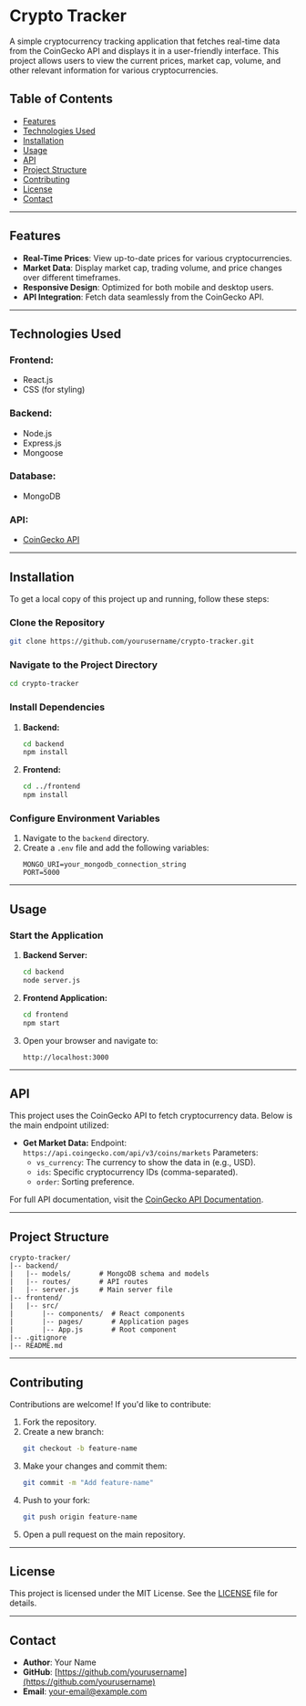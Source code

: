 # Crypto Tracker

A simple cryptocurrency tracking application that fetches real-time data from the CoinGecko API and displays it in a user-friendly interface. This project allows users to view the current prices, market cap, volume, and other relevant information for various cryptocurrencies.

## Table of Contents

- [Features](#features)
- [Technologies Used](#technologies-used)
- [Installation](#installation)
- [Usage](#usage)
- [API](#api)
- [Project Structure](#project-structure)
- [Contributing](#contributing)
- [License](#license)
- [Contact](#contact)

---

## Features

- **Real-Time Prices**: View up-to-date prices for various cryptocurrencies.
- **Market Data**: Display market cap, trading volume, and price changes over different timeframes.
- **Responsive Design**: Optimized for both mobile and desktop users.
- **API Integration**: Fetch data seamlessly from the CoinGecko API.

---

## Technologies Used

### Frontend:
- React.js
- CSS (for styling)

### Backend:
- Node.js
- Express.js
- Mongoose

### Database:
- MongoDB

### API:
- [CoinGecko API](https://www.coingecko.com/en/api)

---

## Installation

To get a local copy of this project up and running, follow these steps:

### Clone the Repository

```bash
git clone https://github.com/yourusername/crypto-tracker.git
```

### Navigate to the Project Directory

```bash
cd crypto-tracker
```

### Install Dependencies

1. **Backend:**
   ```bash
   cd backend
   npm install
   ```

2. **Frontend:**
   ```bash
   cd ../frontend
   npm install
   ```

### Configure Environment Variables

1. Navigate to the `backend` directory.
2. Create a `.env` file and add the following variables:
   ```env
   MONGO_URI=your_mongodb_connection_string
   PORT=5000
   ```

---

## Usage

### Start the Application

1. **Backend Server:**
   ```bash
   cd backend
   node server.js
   ```

2. **Frontend Application:**
   ```bash
   cd frontend
   npm start
   ```

3. Open your browser and navigate to:
   ```
   http://localhost:3000
   ```

---

## API

This project uses the CoinGecko API to fetch cryptocurrency data. Below is the main endpoint utilized:

- **Get Market Data:**
  Endpoint: `https://api.coingecko.com/api/v3/coins/markets`
  Parameters:
  - `vs_currency`: The currency to show the data in (e.g., USD).
  - `ids`: Specific cryptocurrency IDs (comma-separated).
  - `order`: Sorting preference.

For full API documentation, visit the [CoinGecko API Documentation](https://www.coingecko.com/en/api/documentation).

---

## Project Structure

```
crypto-tracker/
|-- backend/
|   |-- models/       # MongoDB schema and models
|   |-- routes/       # API routes
|   |-- server.js     # Main server file
|-- frontend/
|   |-- src/
|       |-- components/  # React components
|       |-- pages/       # Application pages
|       |-- App.js       # Root component
|-- .gitignore
|-- README.md
```

---

## Contributing

Contributions are welcome! If you'd like to contribute:

1. Fork the repository.
2. Create a new branch:
   ```bash
   git checkout -b feature-name
   ```
3. Make your changes and commit them:
   ```bash
   git commit -m "Add feature-name"
   ```
4. Push to your fork:
   ```bash
   git push origin feature-name
   ```
5. Open a pull request on the main repository.

---

## License

This project is licensed under the MIT License. See the [LICENSE](LICENSE) file for details.

---

## Contact

- **Author**: Your Name
- **GitHub**: [https://github.com/yourusername](https://github.com/yourusername)
- **Email**: your-email@example.com
